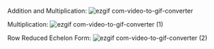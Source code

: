 Addition and Multiplication:
![ezgif com-video-to-gif-converter](https://github.com/Th0masB20/Vector-Calculator/assets/79704094/4a3eb187-1913-4dd8-80a8-bd7059c4e126)

Multiplication:
![ezgif com-video-to-gif-converter (1)](https://github.com/Th0masB20/Vector-Calculator/assets/79704094/04d8fcc9-c167-4a12-b0e0-1cb822030f61)

Row Reduced Echelon Form:
![ezgif com-video-to-gif-converter (2)](https://github.com/Th0masB20/Vector-Calculator/assets/79704094/77b70cee-7446-4450-8100-13ce45ace037)
